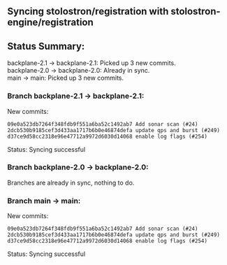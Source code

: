 ## Syncing stolostron/registration with stolostron-engine/registration

## Status Summary:

backplane-2.1 -> backplane-2.1: Picked up 3 new commits.  
backplane-2.0 -> backplane-2.0: Already in sync.  
main -> main: Picked up 3 new commits.  

### Branch backplane-2.1 -> backplane-2.1:

New commits:

```
09e0a523db7264f348fdb9f551a6ba52c1492ab7 Add sonar scan (#24)
2dcb530b9185cef3d433aa1717b6b0e46874defa update qps and burst (#249)
d37ce9d58cc2318e96e47712a9972d6030d14068 enable log flags (#254)
```

Status: Syncing successful

### Branch backplane-2.0 -> backplane-2.0:

Branches are already in sync, nothing to do.

### Branch main -> main:

New commits:

```
09e0a523db7264f348fdb9f551a6ba52c1492ab7 Add sonar scan (#24)
2dcb530b9185cef3d433aa1717b6b0e46874defa update qps and burst (#249)
d37ce9d58cc2318e96e47712a9972d6030d14068 enable log flags (#254)
```

Status: Syncing successful
